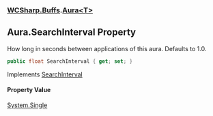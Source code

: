 ### [WCSharp.Buffs](WCSharp.Buffs.md 'WCSharp.Buffs').[Aura&lt;T&gt;](WCSharp.Buffs.Aura_T_.md 'WCSharp.Buffs.Aura<T>')

## Aura<T>.SearchInterval Property

How long in seconds between applications of this aura. Defaults to 1.0.

```csharp
public float SearchInterval { get; set; }
```

Implements [SearchInterval](WCSharp.Buffs.IAura.SearchInterval.md 'WCSharp.Buffs.IAura.SearchInterval')

#### Property Value
[System.Single](https://docs.microsoft.com/en-us/dotnet/api/System.Single 'System.Single')